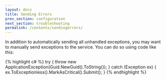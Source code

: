 ```yaml
---
layout: docs
title: Sending Errors
prev_section: configuration
next_section: troubleshooting
permalink: /contents/sendingerrors/
---
```


In addition to automatically sending all unhandled exceptions, you may want to manually send exceptions to the service.
You can do so using code like this:

{% highlight c# %}
try {
    throw new ApplicationException(Guid.NewGuid().ToString());
} catch (Exception ex) {
    ex.ToExceptionless().MarkAsCritical().Submit();
}
{% endhighlight %}
